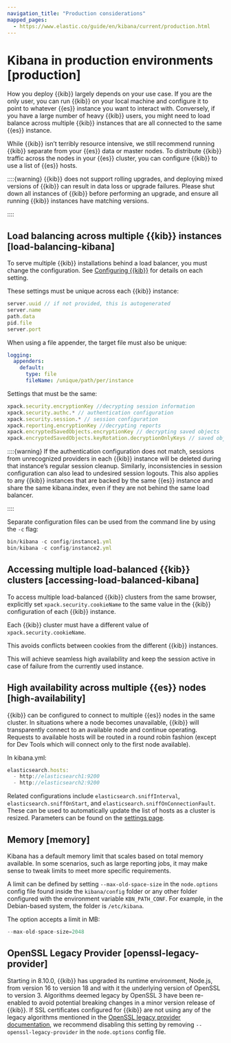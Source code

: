 ```yaml
---
navigation_title: "Production considerations"
mapped_pages:
  - https://www.elastic.co/guide/en/kibana/current/production.html
---
```




# Kibana in production environments [production]


How you deploy {{kib}} largely depends on your use case. If you are the only user, you can run {{kib}} on your local machine and configure it to point to whatever {{es}} instance you want to interact with. Conversely, if you have a large number of heavy {{kib}} users, you might need to load balance across multiple {{kib}} instances that are all connected to the same {{es}} instance.

While {{kib}} isn’t terribly resource intensive, we still recommend running {{kib}} separate from  your {{es}} data or master nodes. To distribute {{kib}} traffic across the nodes in your {{es}} cluster, you can configure {{kib}} to use a list of {{es}} hosts.

::::{warning} 
{{kib}} does not support rolling upgrades, and deploying mixed versions of {{kib}} can result in data loss or upgrade failures. Please shut down all instances of {{kib}} before performing an upgrade, and ensure all running {{kib}} instances have matching versions.

::::



## Load balancing across multiple {{kib}} instances [load-balancing-kibana] 

To serve multiple {{kib}} installations behind a load balancer, you must change the configuration. See [Configuring {{kib}}](../deploy/self-managed/configure-kibana.md) for details on each setting.

These settings must be unique across each {{kib}} instance:

```js
server.uuid // if not provided, this is autogenerated
server.name
path.data
pid.file
server.port
```

When using a file appender, the target file must also be unique:

```yaml
logging:
  appenders:
    default:
      type: file
      fileName: /unique/path/per/instance
```

Settings that must be the same:

```js
xpack.security.encryptionKey //decrypting session information
xpack.security.authc.* // authentication configuration
xpack.security.session.* // session configuration
xpack.reporting.encryptionKey //decrypting reports
xpack.encryptedSavedObjects.encryptionKey // decrypting saved objects
xpack.encryptedSavedObjects.keyRotation.decryptionOnlyKeys // saved objects encryption key rotation, if any
```

::::{warning} 
If the authentication configuration does not match, sessions from unrecognized providers in each {{kib}} instance will be deleted during that instance’s regular session cleanup. Similarly, inconsistencies in session configuration can also lead to undesired session logouts. This also applies to any {{kib}} instances that are backed by the same {{es}} instance and share the same kibana.index, even if they are not behind the same load balancer.

::::


Separate configuration files can be used from the command line by using the `-c` flag:

```js
bin/kibana -c config/instance1.yml
bin/kibana -c config/instance2.yml
```


## Accessing multiple load-balanced {{kib}} clusters [accessing-load-balanced-kibana] 

To access multiple load-balanced {{kib}} clusters from the same browser, explicitly set `xpack.security.cookieName` to the same value in the {{kib}} configuration of each {{kib}} instance.

Each {{kib}} cluster must have a different value of `xpack.security.cookieName`.

This avoids conflicts between cookies from the different {{kib}} instances.

This will achieve seamless high availability and keep the session active in case of failure from the currently used instance.


## High availability across multiple {{es}} nodes [high-availability] 

{{kib}} can be configured to connect to multiple {{es}} nodes in the same cluster.  In situations where a node becomes unavailable, {{kib}} will transparently connect to an available node and continue operating.  Requests to available hosts will be routed in a round robin fashion (except for Dev Tools which will connect only to the first node available).

In kibana.yml:

```js
elasticsearch.hosts:
  - http://elasticsearch1:9200
  - http://elasticsearch2:9200
```

Related configurations include `elasticsearch.sniffInterval`, `elasticsearch.sniffOnStart`, and `elasticsearch.sniffOnConnectionFault`. These can be used to automatically update the list of hosts as a cluster is resized.  Parameters can be found on the [settings page](kibana://reference/configuration-reference/general-settings.md).


## Memory [memory] 

Kibana has a default memory limit that scales based on total memory available.  In some scenarios, such as large reporting jobs, it may make sense to tweak limits to meet more specific requirements.

A limit can be defined by setting `--max-old-space-size` in the `node.options` config file found inside the `kibana/config` folder or any other folder configured with the environment variable `KBN_PATH_CONF`. For example, in the Debian-based system, the folder is `/etc/kibana`.

The option accepts a limit in MB:

```js
--max-old-space-size=2048
```


## OpenSSL Legacy Provider [openssl-legacy-provider] 

Starting in 8.10.0, {{kib}} has upgraded its runtime environment, Node.js, from version 16 to version 18 and with it the underlying version of OpenSSL to version 3. Algorithms deemed legacy by OpenSSL 3 have been re-enabled to avoid potential breaking changes in a minor version release of {{kib}}. If SSL certificates configured for {{kib}} are not using any of the legacy algorithms mentioned in the [OpenSSL legacy provider documentation](https://www.openssl.org/docs/man3.0/man7/OSSL_PROVIDER-legacy.md), we recommend disabling this setting by removing `--openssl-legacy-provider` in the `node.options` config file.


